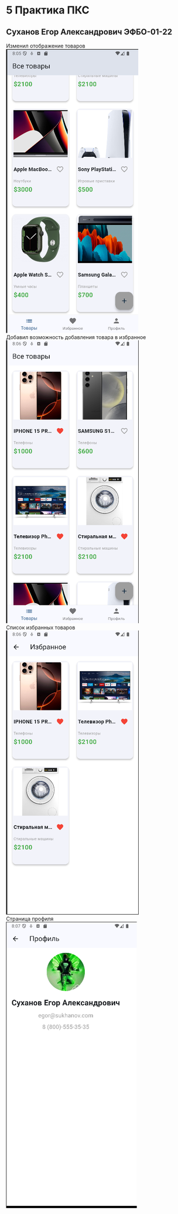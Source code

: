 # 5 Практика ПКС

## Суханов Егор Александрович ЭФБО-01-22

Изменил отображение товаров</br>
![товары](https://github.com/torderonex-mirea/pks-flutter/blob/pr5/screens/5.1.png)</br>
Добавил возможность добавления товара в избранное</br>
![избранное](https://github.com/torderonex-mirea/pks-flutter/blob/pr5/screens/5.2.png)</br>
Список избранных товаров</br>
![избранное](https://github.com/torderonex-mirea/pks-flutter/blob/pr5/screens/5.3.2.png)</br>
Страница профиля</br>
![профиль](https://github.com/torderonex-mirea/pks-flutter/blob/pr5/screens/5.4.png)</br>
